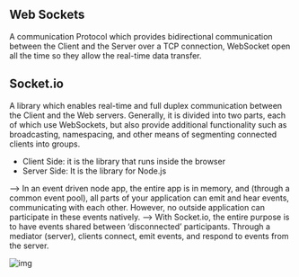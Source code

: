## Web Sockets
A communication Protocol which provides bidirectional communication between the Client and the Server over a TCP connection,
WebSocket open all the time so they allow the real-time data transfer.

## Socket.io
A library which enables real-time and full duplex communication between the Client and the Web servers. 
Generally, it is divided into two parts, each of which use WebSockets, but also provide additional functionality such as broadcasting, namespacing, and other means of segmenting connected clients into groups.

- Client Side: it is the library that runs inside the browser
- Server Side: It is the library for Node.js

--> In an event driven node app, the entire app is in memory, and (through a common event pool), all parts of your application can emit and hear events, communicating with each other. However, no outside application can participate in these events natively.
--> With Socket.io, the entire purpose is to have events shared between ‘disconnected’ participants. Through a mediator (server), clients connect, emit events, and respond to events from the server.


![img](https://i.stack.imgur.com/Ydwdx.png)
